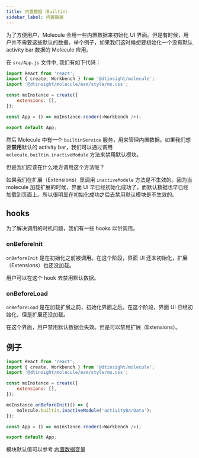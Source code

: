 ```yaml
---
title: 内置数据（Builtin）
sidebar_label: 内置数据
---
```


为了方便用户，Molecule 会用一些内置数据来初始化 UI 界面。但是有时候，用户并不需要这些默认的数据。举个例子，如果我们这时候想要初始化一个没有默认 activity bar 数据的 Molecule 应用。

在 `src/App.js` 文件中, 我们有如下代码：

```js title="src/App.js"
import React from 'react';
import { create, Workbench } from '@dtinsight/molecule';
import '@dtinsight/molecule/esm/style/mo.css';

const moInstance = create({
    extensions: [],
});

const App = () => moInstance.render(<Workbench />);

export default App;
```

然后 Molecule 中有一个 `builtinService` 服务，用来管理内置数据。如果我们想要**禁用**默认的 activity bar，我们可以通过调用 `molecule.builtin.inactiveModule` 方法来禁用默认模块。

但是我们应该在什么地方调用这个方法呢？

如果我们在扩展（Extensions）里调用 `inactiveModule` 方法是不生效的。因为当 molecule 加载扩展的时候，界面 UI 早已经初始化成功了，而默认数据也早已经加载到页面上。所以很明显在初始化成功之后去禁用默认模块是不生效的。

## hooks

为了解决调用的时机问题，我们有一些 hooks 以供调用。

### onBeforeInit

`onBeforeInit` 是在初始化之前被调用。在这个阶段，界面 UI 还未初始化，扩展（Extensions）也还没加载。

用户可以在这个 hook 去禁用默认数据。

### onBeforeLoad

`onBeforeLoad` 是在加载扩展之前，初始化界面之后。在这个阶段，界面 UI 已经初始化，但是扩展还没加载。

在这个界面，用户禁用默认数据会失效。但是可以禁用扩展（Extensions）。

## 例子

```js title="src/App.js"
import React from 'react';
import { create, Workbench } from '@dtinsight/molecule';
import '@dtinsight/molecule/esm/style/mo.css';

const moInstance = create({
    extensions: [],
});

moInstance.onBeforeInit(() => {
    molecule.builtin.inactiveModule('activityBarData');
});

const App = () => moInstance.render(<Workbench />);

export default App;
```

模块默认值可以参考 [内置数据变量](https://github.com/DTStack/molecule/blob/main/src/services/builtinService/const.ts#L96)
